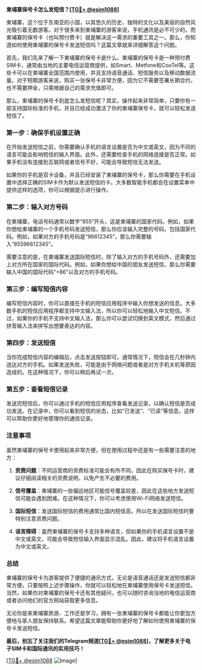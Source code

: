 **柬埔寨保号卡怎么发短信？[[TG💪+ @esim1088](https://t.me/s/esim1088)]**

柬埔寨，这个位于东南亚的小国，以其悠久的历史、独特的文化以及美丽的自然风光吸引着无数游客。对于很多来到柬埔寨的游客来说，手机通讯是必不可少的，而柬埔寨的保号卡（也叫预付费卡）就是解决这一需求的重要工具之一。那么，你知道如何使用柬埔寨的保号卡发送短信吗？这篇文章就来详细解答这个问题。

首先，我们先来了解一下柬埔寨的保号卡是什么。柬埔寨的保号卡是一种预付费SIM卡，通常由当地的主要电信运营商提供，如Smart、Metfone和CooTel等。这些卡可以在柬埔寨全国范围内使用，并且支持语音通话、短信服务以及移动数据流量。对于短期游客来说，购买一张保号卡非常方便，因为它不需要签署长期合约，也不需要押金，只需根据自己的需求充值即可。

那么，柬埔寨的保号卡到底怎么发短信呢？其实，操作起来非常简单，只要你有一部支持国际标准的手机，并且已经成功激活了你的柬埔寨保号卡，就可以轻松发送短信了。

### **第一步：确保手机设置正确**

在开始发送短信之前，你需要确认手机的语言设置是否为中文或英文，因为不同的语言可能会影响短信的输入界面。此外，还需要检查手机的网络连接是否正常。如果手机没有连接到互联网或者信号不好，可能会导致短信无法发送。

如果你的手机是双卡设备，并且已经安装了柬埔寨的保号卡，那么你需要在手机设置中选择正确的SIM卡作为默认发送短信的卡。大多数智能手机都会在设置菜单中提供这样的选项，你可以根据提示进行操作。

### **第二步：输入对方号码**

在柬埔寨，电话号码通常以数字“855”开头，这是柬埔寨的国家代码。例如，如果你想给柬埔寨的一个手机号码发送短信，那么你应该输入完整的号码，包括国家代码。例如，如果对方的手机号码是“96612345”，那么你需要输入“85596612345”。

需要注意的是，在柬埔寨发送国际短信时，除了输入对方的手机号码外，还需要加上对方所在国家的国际代码。例如，如果你想给中国的朋友发送短信，那么你需要输入中国的国际代码“+86”以及对方的手机号码。

### **第三步：编写短信内容**

编写短信内容时，你可以直接在手机的短信应用程序中输入你想发送的信息。大多数手机的短信应用程序都支持中文输入法，所以你可以轻松地输入中文短信。不过，如果你的手机不支持中文输入法，那么你可以尝试切换到英文模式，然后通过拼音输入法来拼写出想要表达的内容。

### **第四步：发送短信**

当你完成短信内容的编辑后，点击发送按钮即可。通常情况下，短信会在几秒钟内送达对方的手机。如果发送失败，可能是由于网络问题或者是对方手机关机等原因造成的。在这种情况下，你可以稍后再试一次。

### **第五步：查看短信记录**

发送完短信后，你可以通过手机的短信应用程序查看发送记录，以确认短信是否成功发送。在记录中，你可以看到短信的状态，比如“已发送”、“已读”等信息。这样可以帮助你更好地管理你的通信记录。

### **注意事项**

虽然柬埔寨的保号卡使用起来非常方便，但在使用过程中还是有一些需要注意的地方：

1. **资费问题**：不同运营商的资费标准可能会有所不同，因此在购买保号卡时，建议仔细阅读相关的资费说明，以免产生不必要的费用。
   
2. **信号覆盖**：柬埔寨的一些偏远地区可能信号覆盖较差，因此在这些地方发送短信可能会遇到困难。在这种情况下，你可以考虑使用Wi-Fi网络发送短信。

3. **国际短信**：发送国际短信的费用通常比国内短信高，所以在发送国际短信时要特别注意资费问题。

4. **语言障碍**：虽然柬埔寨的保号卡支持多种语言，但如果你的手机语言设置不是中文或英文，可能会导致短信输入界面显示混乱。因此，建议将手机语言设置为中文或英文。

### **总结**

柬埔寨的保号卡为游客提供了便捷的通讯方式，无论是语音通话还是发送短信都非常方便。只要按照上述步骤操作，你就可以轻松地在柬埔寨使用保号卡发送短信。当然，如果你对柬埔寨的保号卡还有其他疑问，也可以随时咨询当地的电信运营商或者访问他们的官方网站获取更多信息。

无论你是来柬埔寨旅游、工作还是学习，拥有一张柬埔寨的保号卡都能让你更加方便地与家人朋友保持联系。希望这篇文章能帮助你更好地了解如何使用柬埔寨的保号卡发送短信。

**最后，别忘了关注我们的Telegram频道[[TG💪+ @esim1088](https://t.me/s/esim1088)]，了解更多关于电子SIM卡和国际通讯的实用技巧！**

[[TG💪+ @esim1088](https://t.me/s/esim1088) ![Image](https://i.postimg.cc/4NQfJmqS/Snipaste-2025-05-13-00-14-12.png)]